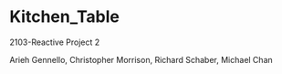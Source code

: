 # Kitchen_Table
2103-Reactive Project 2

Arieh Gennello, Christopher Morrison, Richard Schaber, Michael Chan
